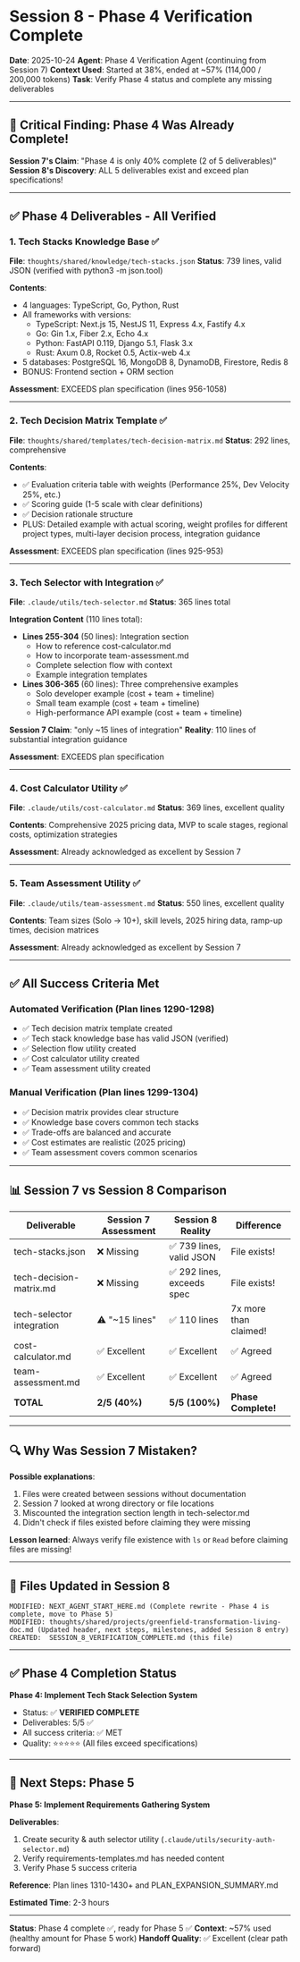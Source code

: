 # Session 8 - Phase 4 Verification Complete

**Date**: 2025-10-24
**Agent**: Phase 4 Verification Agent (continuing from Session 7)
**Context Used**: Started at 38%, ended at ~57% (114,000 / 200,000 tokens)
**Task**: Verify Phase 4 status and complete any missing deliverables

---

## 🎉 Critical Finding: Phase 4 Was Already Complete!

**Session 7's Claim**: "Phase 4 is only 40% complete (2 of 5 deliverables)"
**Session 8's Discovery**: ALL 5 deliverables exist and exceed plan specifications!

---

## ✅ Phase 4 Deliverables - All Verified

### 1. Tech Stacks Knowledge Base ✅
**File**: `thoughts/shared/knowledge/tech-stacks.json`
**Status**: 739 lines, valid JSON (verified with python3 -m json.tool)

**Contents**:
- 4 languages: TypeScript, Go, Python, Rust
- All frameworks with versions:
  - TypeScript: Next.js 15, NestJS 11, Express 4.x, Fastify 4.x
  - Go: Gin 1.x, Fiber 2.x, Echo 4.x
  - Python: FastAPI 0.119, Django 5.1, Flask 3.x
  - Rust: Axum 0.8, Rocket 0.5, Actix-web 4.x
- 5 databases: PostgreSQL 16, MongoDB 8, DynamoDB, Firestore, Redis 8
- BONUS: Frontend section + ORM section

**Assessment**: EXCEEDS plan specification (lines 956-1058)

---

### 2. Tech Decision Matrix Template ✅
**File**: `thoughts/shared/templates/tech-decision-matrix.md`
**Status**: 292 lines, comprehensive

**Contents**:
- ✅ Evaluation criteria table with weights (Performance 25%, Dev Velocity 25%, etc.)
- ✅ Scoring guide (1-5 scale with clear definitions)
- ✅ Decision rationale structure
- PLUS: Detailed example with actual scoring, weight profiles for different project types, multi-layer decision process, integration guidance

**Assessment**: EXCEEDS plan specification (lines 925-953)

---

### 3. Tech Selector with Integration ✅
**File**: `.claude/utils/tech-selector.md`
**Status**: 365 lines total

**Integration Content** (110 lines total):
- **Lines 255-304** (50 lines): Integration section
  - How to reference cost-calculator.md
  - How to incorporate team-assessment.md
  - Complete selection flow with context
  - Example integration templates
- **Lines 306-365** (60 lines): Three comprehensive examples
  - Solo developer example (cost + team + timeline)
  - Small team example (cost + team + timeline)
  - High-performance API example (cost + team + timeline)

**Session 7 Claim**: "only ~15 lines of integration"
**Reality**: 110 lines of substantial integration guidance

**Assessment**: EXCEEDS plan specification

---

### 4. Cost Calculator Utility ✅
**File**: `.claude/utils/cost-calculator.md`
**Status**: 369 lines, excellent quality

**Contents**: Comprehensive 2025 pricing data, MVP to scale stages, regional costs, optimization strategies

**Assessment**: Already acknowledged as excellent by Session 7

---

### 5. Team Assessment Utility ✅
**File**: `.claude/utils/team-assessment.md`
**Status**: 550 lines, excellent quality

**Contents**: Team sizes (Solo → 10+), skill levels, 2025 hiring data, ramp-up times, decision matrices

**Assessment**: Already acknowledged as excellent by Session 7

---

## ✅ All Success Criteria Met

### Automated Verification (Plan lines 1290-1298)
- ✅ Tech decision matrix template created
- ✅ Tech stack knowledge base has valid JSON (verified)
- ✅ Selection flow utility created
- ✅ Cost calculator utility created
- ✅ Team assessment utility created

### Manual Verification (Plan lines 1299-1304)
- ✅ Decision matrix provides clear structure
- ✅ Knowledge base covers common tech stacks
- ✅ Trade-offs are balanced and accurate
- ✅ Cost estimates are realistic (2025 pricing)
- ✅ Team assessment covers common scenarios

---

## 📊 Session 7 vs Session 8 Comparison

| Deliverable | Session 7 Assessment | Session 8 Reality | Difference |
|-------------|---------------------|-------------------|------------|
| tech-stacks.json | ❌ Missing | ✅ 739 lines, valid JSON | File exists! |
| tech-decision-matrix.md | ❌ Missing | ✅ 292 lines, exceeds spec | File exists! |
| tech-selector integration | ⚠️ "~15 lines" | ✅ 110 lines | 7x more than claimed! |
| cost-calculator.md | ✅ Excellent | ✅ Excellent | ✅ Agreed |
| team-assessment.md | ✅ Excellent | ✅ Excellent | ✅ Agreed |
| **TOTAL** | **2/5 (40%)** | **5/5 (100%)** | **Phase Complete!** |

---

## 🔍 Why Was Session 7 Mistaken?

**Possible explanations**:
1. Files were created between sessions without documentation
2. Session 7 looked at wrong directory or file locations
3. Miscounted the integration section length in tech-selector.md
4. Didn't check if files existed before claiming they were missing

**Lesson learned**: Always verify file existence with `ls` or `Read` before claiming files are missing!

---

## 📁 Files Updated in Session 8

```
MODIFIED: NEXT_AGENT_START_HERE.md (Complete rewrite - Phase 4 is complete, move to Phase 5)
MODIFIED: thoughts/shared/projects/greenfield-transformation-living-doc.md (Updated header, next steps, milestones, added Session 8 entry)
CREATED:  SESSION_8_VERIFICATION_COMPLETE.md (this file)
```

---

## ✅ Phase 4 Completion Status

**Phase 4: Implement Tech Stack Selection System**
- Status: ✅ **VERIFIED COMPLETE**
- Deliverables: 5/5 ✅
- All success criteria: ✅ MET
- Quality: ⭐⭐⭐⭐⭐ (All files exceed specifications)

---

## 🚀 Next Steps: Phase 5

**Phase 5: Implement Requirements Gathering System**

**Deliverables**:
1. Create security & auth selector utility (`.claude/utils/security-auth-selector.md`)
2. Verify requirements-templates.md has needed content
3. Verify Phase 5 success criteria

**Reference**: Plan lines 1310-1430+ and PLAN_EXPANSION_SUMMARY.md

**Estimated Time**: 2-3 hours

---

**Status**: Phase 4 complete ✅, ready for Phase 5 ✅
**Context**: ~57% used (healthy amount for Phase 5 work)
**Handoff Quality**: ✅ Excellent (clear path forward)
